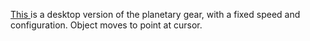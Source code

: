 <a href="https://charlie5610.github.io/pGear-THREE.js/">This </a> is a desktop version of the planetary gear, with a fixed speed and configuration. Object moves to point at cursor.

